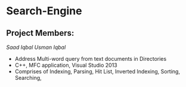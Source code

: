 # Search-Engine
## Project Members:
*Saad Iqbal*
*Usman Iqbal*

- Address Multi-word query from text documents in Directories
- C++, MFC application, Visual Studio 2013
- Comprises of Indexing, Parsing, Hit List, Inverted Indexing, Sorting, Searching,
